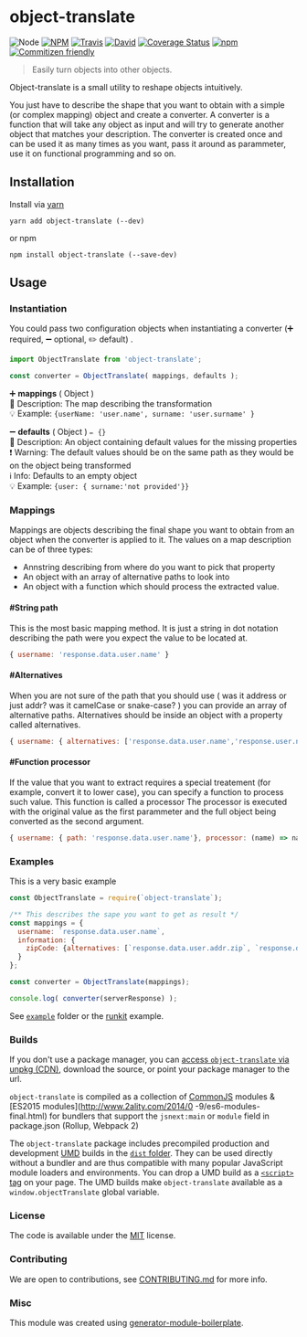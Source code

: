 # object-translate

![Node](https://img.shields.io/node/v/object-translate.svg?style=flat-square)
[![NPM](https://img.shields.io/npm/v/object-translate.svg?style=flat-square)](https://www.npmjs.com/package/object-translate)
[![Travis](https://img.shields.io/travis/danielo515/object-translate/master.svg?style=flat-square)](https://travis-ci.org/danielo515/object-translate)
[![David](https://img.shields.io/david/danielo515/object-translate.svg?style=flat-square)](https://david-dm.org/danielo515/object-translate)
[![Coverage Status](https://img.shields.io/coveralls/danielo515/object-translate.svg?style=flat-square)](https://coveralls.io/github/danielo515/object-translate)
[![npm](https://img.shields.io/npm/dt/object-translate.svg?style=flat-square)](https://www.npmjs.com/package/object-translate)
[![Commitizen friendly](https://img.shields.io/badge/commitizen-friendly-brightgreen.svg?style=flat-square)](http://commitizen.github.io/cz-cli/)


> Easily turn objects into other objects.

Object-translate is a small utility to reshape objects intuitively.

You just have to describe the shape that you want to obtain with a simple (or complex mapping) object and create a converter.
A converter is a function that will take any object as input and will try to generate another object that matches your description.
The converter is created once and can be used it as many times as you want, pass it around as parammeter,
use it on functional programming and so on.


## Installation

Install via [yarn](https://github.com/yarnpkg/yarn)

	yarn add object-translate (--dev)

or npm

	npm install object-translate (--save-dev)


## Usage

### Instantiation

You could pass two configuration objects when instantiating a converter (➕ required, ➖ optional, ✏️ default) .

```js
import ObjectTranslate from 'object-translate';

const converter = ObjectTranslate( mappings, defaults );
```

➕  **mappings** ( Object )
<br/> 📝 Description: The map describing the transformation
<br/> 💡 Example: `{userName: 'user.name', surname: 'user.surname' }`

➖ **defaults** ( Object ) ` ✏️ {} `
<br/> 📝 Description: An object containing default values for the missing properties
<br/> ❗️ Warning: The default values should be on the same path as they would be on the object being transformed
<br/> ℹ️ Info: Defaults to an empty object
<br/> 💡 Example: `{user: { surname:'not provided'}}`

### Mappings

Mappings are objects describing the final shape you want to obtain from an object when the converter is applied to it.
The values on a map description can be of three types:

 - Annstring describing from where do you want to pick that property
 - An object with an array of alternative paths to look into
 - An object with a function which should process the extracted value.

#### #String path

This is the most basic mapping method. It is just a string in dot notation describing the path were you expect
the value to be located at.

```js
{ username: 'response.data.user.name' }
```

#### #Alternatives

When you are not sure of the path that you should use ( was it address or just addr? was it camelCase or snake-case? )
you can provide an array of alternative paths.
Alternatives should be inside an object with a property called alternatives.

```js
{ username: { alternatives: ['response.data.user.name','response.user.name', 'response.data.user.Name'] } }
```

#### #Function processor

If the value that you want to extract requires a special treatement (for example, convert it to lower case),
you can specify a function to process such value. This function is called a processor
The processor is executed with the original value as the first parammeter and the full object
being converted as the second argument.

```js
{ username: { path: 'response.data.user.name'}, processor: (name) => name.toLowerCase()}
```

### Examples

This is a very basic example

```js
const ObjectTranslate = require(`object-translate`);

/** This describes the sape you want to get as result */
const mappings = {
  username: `response.data.user.name`,
  information: {
    zipCode: {alternatives: [`response.data.user.addr.zip`, `response.data.user.address.zip`]}
  }
};

const converter = ObjectTranslate(mappings);

console.log( converter(serverResponse) );
```

See [`example`](example/script.js) folder or the [runkit](https://runkit.com/danielo515/object-translate) example.

### Builds

If you don't use a package manager, you can [access `object-translate` via unpkg (CDN)](https://unpkg.com/object-translate/), download the source, or point your package manager to the url.

`object-translate` is compiled as a collection of [CommonJS](http://webpack.github.io/docs/commonjs.html) modules & [ES2015 modules](http://www.2ality.com/2014/0
  -9/es6-modules-final.html) for bundlers that support the `jsnext:main` or `module` field in package.json (Rollup, Webpack 2)

The `object-translate` package includes precompiled production and development [UMD](https://github.com/umdjs/umd) builds in the [`dist` folder](https://unpkg.com/object-translate/dist/). They can be used directly without a bundler and are thus compatible with many popular JavaScript module loaders and environments. You can drop a UMD build as a [`<script>` tag](https://unpkg.com/object-translate) on your page. The UMD builds make `object-translate` available as a `window.objectTranslate` global variable.

### License

The code is available under the [MIT](LICENSE) license.

### Contributing

We are open to contributions, see [CONTRIBUTING.md](CONTRIBUTING.md) for more info.

### Misc

This module was created using [generator-module-boilerplate](https://github.com/duivvv/generator-module-boilerplate).
